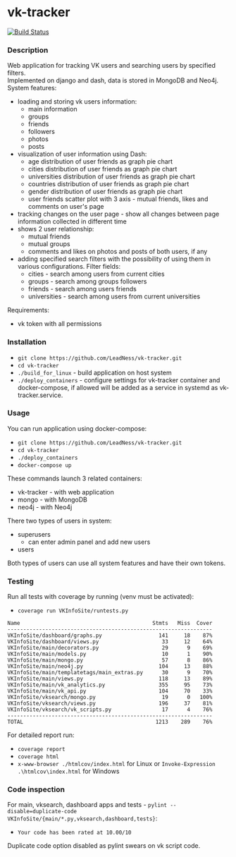 # vk-tracker  
[![Build Status](https://travis-ci.com/LeadNess/vk-tracker.svg?branch=master)](https://travis-ci.com/LeadNess/vk-tracker)
### Description
Web application for tracking VK users and searching users by specified filters.  
Implemented on django and dash, data is stored in MongoDB and Neo4j.  
System features:
- loading and storing vk users information:
  - main information
  - groups
  - friends
  - followers
  - photos
  - posts  
- visualization of user information using Dash:
  - age distribution of user friends as graph pie chart
  - cities distribution of user friends as graph pie chart
  - universities distribution of user friends as graph pie chart
  - countries distribution of user friends as graph pie chart
  - gender distribution of user friends as graph pie chart
  - user friends scatter plot with 3 axis - mutual friends, likes and comments on user's page 
- tracking changes on the user page - show all changes between page information collected in different time  
- shows 2 user relationship:
  - mutual friends  
  - mutual groups  
  - comments and likes on photos and posts of both users, if any
- adding specified search filters with the possibility of using them in various configurations. Filter fields:
  - cities - search among users from current cities
  - groups - search among groups followers
  - friends - search among users friends
  - universities - search among users from current universities

Requirements:
- vk token with all permissions

### Installation
- ```git clone https://github.com/LeadNess/vk-tracker.git```
- ```cd vk-tracker```
- ```./build_for_linux``` - build application on host system
- ```./deploy_containers``` - configure settings for vk-tracker container and docker-compose, if allowed will be added as a service in systemd as vk-tracker.service. 

### Usage

You can run application using docker-compose:  
- ```git clone https://github.com/LeadNess/vk-tracker.git```
- ```cd vk-tracker```
- ```./deploy_containers```
- ```docker-compose up```

These commands launch 3 related containers:

- vk-tracker - with web application
- mongo - with MongoDB
- neo4j - with Neo4j

There two types of users in system:
- superusers
  - can enter admin panel and add new users
- users

Both types of users can use all system features and have their own tokens.

### Testing

Run all tests with coverage by running (venv must be activated):   
- ```coverage run VKInfoSite/runtests.py```

```
Name                                          Stmts   Miss  Cover
-----------------------------------------------------------------
VKInfoSite/dashboard/graphs.py                  141     18    87%
VKInfoSite/dashboard/views.py                    33     12    64%
VKInfoSite/main/decorators.py                    29      9    69%
VKInfoSite/main/models.py                        10      1    90%
VKInfoSite/main/mongo.py                         57      8    86%
VKInfoSite/main/neo4j.py                        104     13    88%
VKInfoSite/main/templatetags/main_extras.py      30      9    70%
VKInfoSite/main/views.py                        118     13    89%
VKInfoSite/main/vk_analytics.py                 355     95    73%
VKInfoSite/main/vk_api.py                       104     70    33%
VKInfoSite/vksearch/mongo.py                     19      0   100%
VKInfoSite/vksearch/views.py                    196     37    81%
VKInfoSite/vksearch/vk_scripts.py                17      4    76%
-----------------------------------------------------------------
TOTAL                                          1213    289    76%
```
For detailed report run:
- ```coverage report```  
- ```coverage html```  
- ```x-www-browser ./htmlcov/index.html``` for Linux or ```Invoke-Expression .\htmlcov\index.html``` for Windows

### Code inspection

For main, vksearch, dashboard apps and tests - ```pylint --disable=duplicate-code VKInfoSite/{main/*.py,vksearch,dashboard,tests}```:  
- ```Your code has been rated at 10.00/10```
  
Duplicate code option disabled as pylint swears on vk script code.
